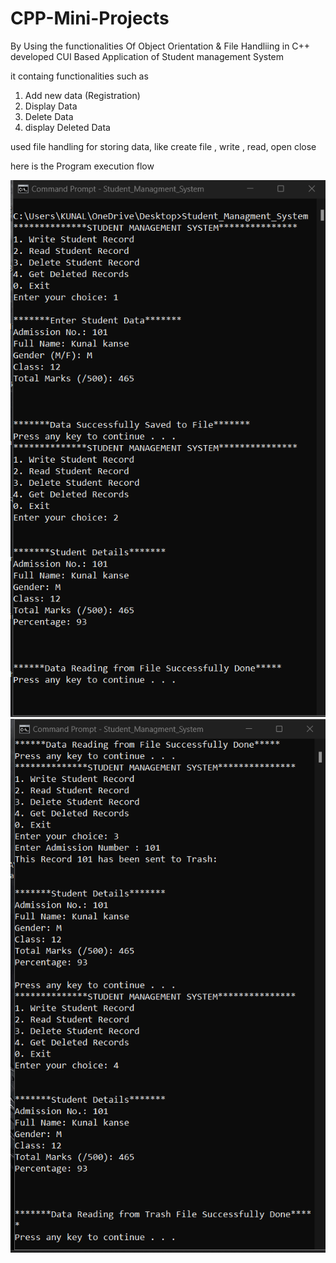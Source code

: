 # CPP-Mini-Projects

By Using the functionalities Of Object Orientation & File Handliing in C++
developed CUI Based Application of Student management System 

it containg functionalities such as

1) Add new data (Registration)
2) Display Data
3) Delete Data
4) display Deleted Data 

used file handling for storing data,
like create file , write , read, open close

here is the Program execution flow

<img src="Execution_IMG/img_1.png">
<img src="Execution_IMG/img_2.png">
